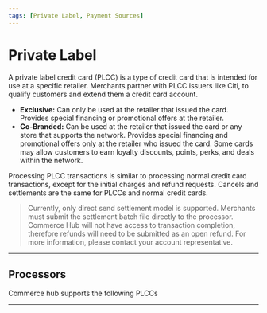 ```yaml
---
tags: [Private Label, Payment Sources]
---
```


# Private Label

A private label credit card (PLCC) is a type of credit card that is intended for use at a specific retailer. Merchants partner with PLCC issuers like Citi, to qualify customers and extend them a credit card account.

- **Exclusive:** Can only be used at the retailer that issued the card. Provides special financing or promotional offers at the retailer.
- **Co-Branded:** Can be used at the retailer that issued the card or any store that supports the network. Provides special financing and promotional offers only at the retailer who issued the card. Some cards may allow customers to earn loyalty discounts, points, perks, and deals within the network.

Processing PLCC transactions is similar to processing normal credit card transactions, except for the initial charges and refund requests. Cancels and settlements are the same for PLCCs and normal credit cards.

<!-- theme: warning -->
> Currently, only direct send settlement model is supported. Merchants must submit the settlement batch file directly to the processor. Commerce Hub will not have access to transaction completion, therefore refunds will need to be submitted as an open refund. For more information, please contact your account representative.

---

## Processors

Commerce hub supports the following PLCCs

<!-- type: row -->

<!-- type: card
title: Fiserv
description: Submit an Activation Request for a Stored Value Card. The request can be for a Virtual Gift Card or Physical gift card. Merchant funded.
link:
-->

<!-- type: card
title: Citi
description: Citibank offers multiple banking services which includes providing of private label and co branded credit cards for retailers.
link: ?path=docs/Resources/Guides/Payment-Sources/Private-Label/Citi.md
-->

<!-- type: card
title: ChargeAfter 
description: ChargeAfter is a leading network for Buy Now Pay Later  *(BNPL)* consumer point-of-sale financing.
link: ?path=docs/Resources/Guides/Payment-Sources/Private-Label/Charge-After.md
-->

<!-- type: card
title: HD Supply 
description: HD Supply is a fully owned subsidiary of THD. 
link: ?path=docs/Resources/Guides/Payment-Sources/Private-Label/HDS.md
-->

<!-- type: row-end -->

---
